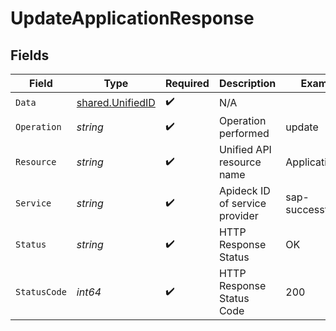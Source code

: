 # UpdateApplicationResponse


## Fields

| Field                                                | Type                                                 | Required                                             | Description                                          | Example                                              |
| ---------------------------------------------------- | ---------------------------------------------------- | ---------------------------------------------------- | ---------------------------------------------------- | ---------------------------------------------------- |
| `Data`                                               | [shared.UnifiedID](../../models/shared/unifiedid.md) | :heavy_check_mark:                                   | N/A                                                  |                                                      |
| `Operation`                                          | *string*                                             | :heavy_check_mark:                                   | Operation performed                                  | update                                               |
| `Resource`                                           | *string*                                             | :heavy_check_mark:                                   | Unified API resource name                            | Applications                                         |
| `Service`                                            | *string*                                             | :heavy_check_mark:                                   | Apideck ID of service provider                       | sap-successfactors                                   |
| `Status`                                             | *string*                                             | :heavy_check_mark:                                   | HTTP Response Status                                 | OK                                                   |
| `StatusCode`                                         | *int64*                                              | :heavy_check_mark:                                   | HTTP Response Status Code                            | 200                                                  |